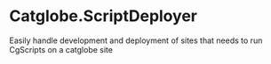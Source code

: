 # Catglobe.ScriptDeployer
Easily handle development and deployment of sites that needs to run CgScripts on a catglobe site

